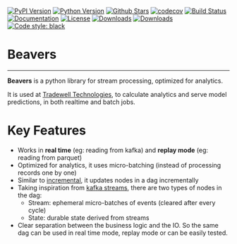 
[![PyPI Version][pypi-image]][pypi-url]
[![Python Version][versions-image]][versions-url]
[![Github Stars][stars-image]][stars-url]
[![codecov][codecov-image]][codecov-url]
[![Build Status][build-image]][build-url]
[![Documentation][doc-image]][doc-url]
[![License][license-image]][license-url]
[![Downloads][downloads-image]][downloads-url]
[![Downloads][downloads-month-image]][downloads-month-url]
[![Code style: black][codestyle-image]][codestyle-url]

# Beavers
_____

**Beavers** is a python library for stream processing, optimized for analytics. 


It is used at [Tradewell Technologies](https://www.tradewelltech.co/), 
to calculate analytics and serve model predictions,
in both realtime and batch jobs.

# Key Features


* Works in **real time** (eg: reading from kafka) and **replay mode** (eg: reading from parquet)
* Optimized for analytics, it uses micro-batching (instead of processing records one by one)
* Similar to [incremental](https://github.com/janestreet/incremental), it  updates nodes in a dag incrementally
* Taking inspiration from [kafka streams](https://www.confluent.io/blog/kafka-streams-tables-part-1-event-streaming/), there are two types of nodes in the dag:
  * Stream: ephemeral micro-batches of events (cleared after every cycle)
  * State: durable state derived from streams
* Clear separation between the business logic and the IO. 
  So the same dag can be used in real time mode, replay mode or can be easily tested.


[pypi-image]: https://img.shields.io/pypi/v/beavers
[pypi-url]: https://pypi.org/project/beavers/
[build-image]: https://github.com/tradewelltech/beavers/actions/workflows/ci.yaml/badge.svg
[build-url]: https://github.com/tradewelltech/beavers/actions/workflows/ci.yaml
[stars-image]: https://img.shields.io/github/stars/tradewelltech/beavers
[stars-url]: https://github.com/tradewelltech/beavers
[versions-image]: https://img.shields.io/pypi/pyversions/beavers
[versions-url]: https://pypi.org/project/beavers/
[doc-image]: https://readthedocs.org/projects/beavers/badge/?version=latest
[doc-url]: https://beavers.readthedocs.io/en/latest/?badge=latest
[license-image]: http://img.shields.io/:license-Apache%202-blue.svg
[license-url]: https://github.com/tradewelltech/beavers/blob/main/LICENSE
[codecov-image]: https://codecov.io/gh/tradewelltech/beavers/branch/main/graph/badge.svg?token=GY6KL7NT1Q
[codecov-url]: https://codecov.io/gh/tradewelltech/beavers
[downloads-image]: https://pepy.tech/badge/beavers
[downloads-url]: https://static.pepy.tech/badge/beavers
[downloads-month-image]: https://pepy.tech/badge/beavers/month
[downloads-month-url]: https://static.pepy.tech/badge/beavers/month
[codestyle-image]: https://img.shields.io/badge/code%20style-black-000000.svg
[codestyle-url]: https://github.com/ambv/black
[snyk-image]: https://snyk.io/advisor/python/beavers/badge.svg
[snyk-url]: https://snyk.io/advisor/python/beavers
